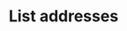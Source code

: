 ---
title: List addresses
excerpt: Returns a list of all addresses
api:
  file: sycle.json
  operationId: addressIndex
hidden: false
---